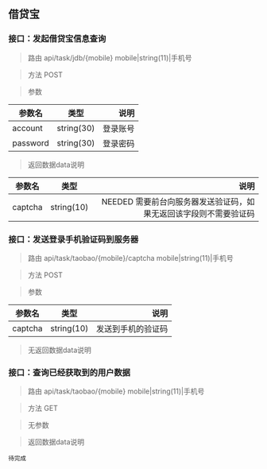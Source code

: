 ## 借贷宝
### 接口：发起借贷宝信息查询
>路由 api/task/jdb/{mobile}
> mobile|string(11)|手机号

>方法 POST

>参数

参数名|类型|说明
---|:--:|---:
account|string(30)|登录账号
password|string(30)|登录密码

>返回数据data说明

参数名|类型|说明
---|:--:|---:
captcha|string(10)|NEEDED 需要前台向服务器发送验证码，如果无返回该字段则不需要验证码

### 接口：发送登录手机验证码到服务器

> 路由 api/task/taobao/{mobile}/captcha
> mobile|string(11)|手机号

>方法 POST

>参数

参数名|类型|说明
---|:--:|---:
captcha|string(10)|发送到手机的验证码

>无返回数据data说明

### 接口：查询已经获取到的用户数据

> 路由 api/task/taobao/{mobile}
> mobile|string(11)|手机号

>方法 GET

>无参数

>返回数据data说明
```
待完成
```

